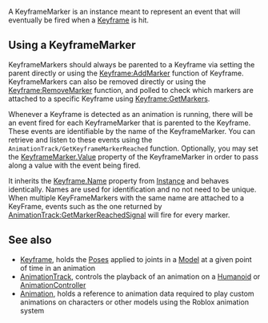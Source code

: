 A KeyframeMarker is an instance meant to represent an event that will eventually be fired when a [Keyframe](https://developer.roblox.com/en-us/api-reference/class/Keyframe) is hit.

Using a KeyframeMarker
----------------------

KeyframeMarkers should always be parented to a Keyframe via setting the parent directly or using the [Keyframe:AddMarker](https://developer.roblox.com/en-us/api-reference/function/Keyframe/AddMarker) function of Keyframe. KeyframeMarkers can also be removed directly or using the [Keyframe:RemoveMarker](https://developer.roblox.com/en-us/api-reference/function/Keyframe/RemoveMarker) function, and polled to check which markers are attached to a specific Keyframe using [Keyframe:GetMarkers](https://developer.roblox.com/en-us/api-reference/function/Keyframe/GetMarkers).

Whenever a Keyframe is detected as an animation is running, there will be an event fired for each KeyframeMarker that is parented to the Keyframe. These events are identifiable by the name of the KeyframeMarker. You can retrieve and listen to these events using the `AnimationTrack/GetKeyframeMarkerReached` function. Optionally, you may set the [KeyframeMarker.Value](https://developer.roblox.com/en-us/api-reference/property/KeyframeMarker/Value) property of the KeyframeMarker in order to pass along a value with the event being fired.

It inherits the [Keyframe.Name](https://developer.roblox.com/en-us/api-reference/property/Instance/Name) property from [Instance](https://developer.roblox.com/en-us/api-reference/class/Instance) and behaves identically. Names are used for identification and no not need to be unique. When multiple KeyFrameMarkers with the same name are attached to a KeyFrame, events such as the one returned by [AnimationTrack:GetMarkerReachedSignal](https://developer.roblox.com/en-us/api-reference/function/AnimationTrack/GetMarkerReachedSignal) will fire for every marker.

See also
--------

*   [Keyframe](https://developer.roblox.com/en-us/api-reference/class/Keyframe), holds the [Poses](https://developer.roblox.com/en-us/api-reference/class/Pose) applied to joints in a [Model](https://developer.roblox.com/en-us/api-reference/class/Model) at a given point of time in an animation
*   [AnimationTrack](https://developer.roblox.com/en-us/api-reference/class/AnimationTrack), controls the playback of an animation on a [Humanoid](https://developer.roblox.com/en-us/api-reference/class/Humanoid) or [AnimationController](https://developer.roblox.com/en-us/api-reference/class/AnimationController)
*   [Animation](https://developer.roblox.com/en-us/api-reference/class/Animation), holds a reference to animation data required to play custom animations on characters or other models using the Roblox animation system
